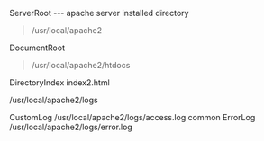 ServerRoot --- apache server installed directory
 > /usr/local/apache2

DocumentRoot
 > /usr/local/apache2/htdocs

DirectoryIndex index2.html

/usr/local/apache2/logs

CustomLog /usr/local/apache2/logs/access.log common
ErrorLog /usr/local/apache2/logs/error.log

